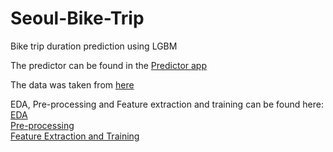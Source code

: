 # Seoul-Bike-Trip
 Bike trip duration prediction using LGBM

The predictor can be found in the <a href="https://share.streamlit.io/anirudhv14/seoul-bike-trip/man/app.py">Predictor app</a>

The data was taken from <a href="https://www.kaggle.com/saurabhshahane/seoul-bike-trip-duration-prediction">here</a>

EDA, Pre-processing and Feature extraction and training can be found here:<br>
<a href="https://www.kaggle.com/anirudhvadakedath/eda-trial-1">EDA</a> <br>
<a href="https://www.kaggle.com/anirudhvadakedath/pre-processing">Pre-processing</a> <br>
<a href="https://www.kaggle.com/anirudhvadakedath/feature-extraction-and-training">Feature Extraction and Training</a>
